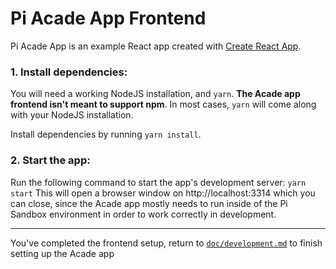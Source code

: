 # Pi Acade App Frontend

Pi Acade App is an example React app created with [Create React App](https://create-react-app.dev/).

### 1. Install dependencies:

You will need a working NodeJS installation, and `yarn`. **The Acade app frontend isn't meant to support npm**.
In most cases, `yarn` will come along with your NodeJS installation.

Install dependencies by running `yarn install`.

### 2. Start the app:

Run the following command to start the app's development server: `yarn start`
This will open a browser window on http://localhost:3314 which you can close, since the Acade app mostly needs
to run inside of the Pi Sandbox environment in order to work correctly in development.

---
You've completed the frontend setup, return to [`doc/development.md`](../doc/development.md) to finish setting up the Acade app
